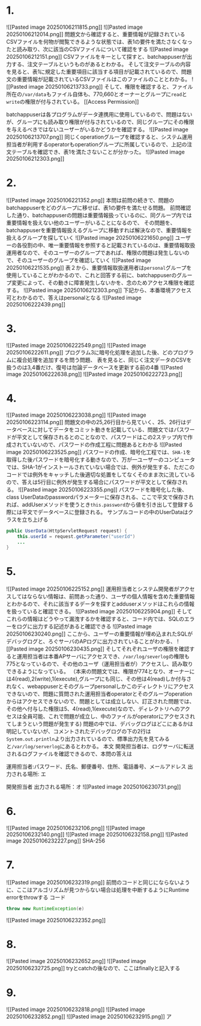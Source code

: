 # 1.
![[Pasted image 20250106211815.png]]
![[Pasted image 20250106212014.png]]
問題文から確認すると、重要情報が記録されているCSVファイルを何物が閲覧できるような状態では、表1の要件を満たさなくなったと読み取り、次に該当のCSVファイルについて確認をする
![[Pasted image 20250106212151.png]]
CSVファイルをキーとして探すと、batchappuserが出力する、注文テーブルというものがあるとわかる。
そして注文テーブルの内容を見ると、表1に規定した重要項目に該当する項目が記載されているので、問題文の重要情報が記載されているCSVファイルはこのファイルのこととわかる。
![[Pasted image 20250106213733.png]]
そして、権限を確認すると、ファイル所在の`/var/data`もファイル自体も、770,660とオーナーとグループに`read`と`write`の権限が付与されている。
[[Access Permission]]

batchappuserは各プログラムがデータ連携用に使用しているので、問題はないが、グループにも読み取り権限が付与されているので、同じグループにその権限を与えるべきではないユーザーがいるかどうかを確認する。
![[Pasted image 20250106213707.png]]
同じくoperationグループを確認すると、システム運用担当者が利用するoperatorもoperationグループに所属しているので、上記の注文テーブルを確認でき、表1を満たさないことが分かった。
![[Pasted image 20250106212303.png]]

# 2.
![[Pasted image 20250106221352.png]]
本問は前問の続きで、問題のbatchappuserをどのグループに移せば、表1の要件を満たせる問題。
前問確認した通り、batchappuserの問題は重要情報扱っているのに、同グループ内では重要情報を扱えない他のユーザーがいることになるので、
その問題を、batchappuserを重要情報扱えるグループに移動すれば解決なので、重要情報を扱えるグループを探していく
![[Pasted image 20250106221650.png]]
ユーザーの各役割の中、唯一重要情報を参照すると記載されているのは、重要情報取扱運用者なので、そのユーザーのグループであれば、権限の問題は発生しないので、そのユーザーのグループを確認していく
![[Pasted image 20250106221535.png]]
表２から、重要情報取扱運用者は`personal`グループを使用していることがわかるので、これと回答する前に、batchappuserのグループ変更によって、その動きに障害発生しないかを、念のためアクセス権限を確認する。
![[Pasted image 20250106212303.png]]
下記から、本番環境アクセス可とわかるので、答えはpersonalとなる
![[Pasted image 20250106222439.png]]

# 3.
![[Pasted image 20250106222549.png]]
![[Pasted image 20250106222611.png]]
プログラム3に暗号化処理を追加した後、どのプログラムに複合処理を追加するを問う問題、
表を見ると、同じく注文データのCSVを扱うのは3,4番だけ、復号は勿論データベースを更新する前の4番
![[Pasted image 20250106222638.png]]
![[Pasted image 20250106222723.png]]

# 4.
![[Pasted image 20250106223038.png]]
![[Pasted image 20250106223114.png]]
問題文の中の25,26行目から見ていく、25、26行はデータベースに対してデータをコミット動きを記載している、問題文ではパスワードが平文として保存されるとのことなので、パスワードはこの2ステップ内で作成されていないので、パスワードの作成工程に問題あるとわかる
![[Pasted image 20250106223525.png]]
パスワードの作成、暗号化工程では、`SHA-1`を取得した後パスワードを暗号化する動きなので、万が一ユーザーのコンピュータでは、SHA-1がインストールされていない場合では、例外が発生する、ただこのコードでは例外をキャッチした後適切な処置をしてなくそのまま次に流しているので、答えは5行目に例外が発生する場合にパスワードが平文として保存される。
![[Pasted image 20250106223355.png]]
パスワードを暗号化した後、class UserDataのpasswordパラメーターに保存される、ここで平文で保存されれば、addUserメソッドを使うとき`this.password`から値を引き出して登録する際には平文でデータベースに登録される。
サンプルコードの中のUserDataはクラスを立ち上げる
```java
public UserData(HttpServletRequest request) {
	this.userId = request.getParameter("userId")
	...
}
```
# 5.
![[Pasted image 20250106225152.png]]
運用担当者とシステム開発者がアクセスしてはならない情報は、前問あった通り、ユーザの個人情報を含めた重要情報とわかるので、それに該当するデータを探すとadduserメソッドはこれらの情報を扱っていると確認できる。
![[Pasted image 20250106225904.png]]
そしてこれらの情報はどうやって漏洩するかを確認すると、コード内では、SQLのエラーをログに出力する記述があると確認できる
![[Pasted image 20250106230240.png]]
ここから、ユーザーの重要情報が埋め込まれたSQLがデバッグログと、ろぐサーバのAPログに出力されていることがわかる、
![[Pasted image 20250106230435.png]]
そしてそれぞれユーザの権限を確認すると運用担当者は本番APサーバにアクセスでき、`/var/log/severlog`の権限も775となっているので、その他のユーザ（運用担当者が）アクセスし、読み取りできるようになっている。
（本来の問題文では、権限が774となり、オーナーには4(read),2(write),1(execute),グループにも同じ、その他は4(read)しか付与されなく、webappuserとそのグループpersonalしかこのディレクトリにアクセスできないので、問題に質問された運用担当者operatorとそのグループoperationからはアクセスできないので、問題としては成立しない、訂正された問題では、その他へ付与した権限は5、4(read),1(execute)なので、ディレクトリへのアクセスは全員可能、これで問題が成立し、中のファイルがoperatorにアクセスされてしまうという問題が発生する)
問題の中では、デバッグログはどこにあるかは明記していないが、コメントされたデバッグログの下の2行は`System.out.println`より出力されているので、標準出力先を見てみると`/var/log/serverlog`にあるとわかる。
本文
開発担当者は、ログサーバに転送されるログファイルを確認できるので、本問の答えは

運用担当者:パスワード、氏名、郵便番号、住所、電話番号、メールアドレス
出力される場所: エ

開発担当者
出力される場所：オ
![[Pasted image 20250106230731.png]]

# 6.
![[Pasted image 20250106232106.png]]
![[Pasted image 20250106232140.png]]
![[Pasted image 20250106232158.png]]
![[Pasted image 20250106232227.png]]
SHA-256

# 7.
![[Pasted image 20250106232319.png]]
前問のコードと同じにならないように、ここはアルゴリズムが見つからない場合は処理を中断するようにRuntime errorをthrowする
コード
```java
throw new RuntimeException(e)
```
![[Pasted image 20250106232352.png]]

# 8.
![[Pasted image 20250106232652.png]]
![[Pasted image 20250106232725.png]]
tryとcatchの後なので、ここはfinallyと記入する

# 9.
![[Pasted image 20250106232818.png]]
![[Pasted image 20250106232852.png]]
![[Pasted image 20250106232915.png]]
ア